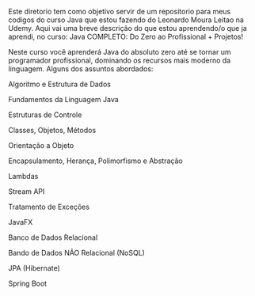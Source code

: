 Este diretorio tem como objetivo servir de um repositorio para meus codigos do curso Java que estou fazendo do Leonardo Moura Leitao na Udemy.
Aqui vai uma breve descrição do que estou aprendendo/o que ja aprendi, no curso:
Java COMPLETO: Do Zero ao Profissional + Projetos!

Neste curso você aprenderá Java do absoluto zero até se tornar um programador profissional, dominando os recursos mais moderno da linguagem. Alguns dos assuntos abordados:

Algoritmo e Estrutura de Dados

Fundamentos da Linguagem Java

Estruturas de Controle

Classes, Objetos, Métodos

Orientação a Objeto

Encapsulamento, Herança, Polimorfismo e Abstração

Lambdas

Stream API

Tratamento de Exceções

JavaFX

Banco de Dados Relacional

Bando de Dados NÃO Relacional (NoSQL)

JPA (Hibernate)

Spring Boot
